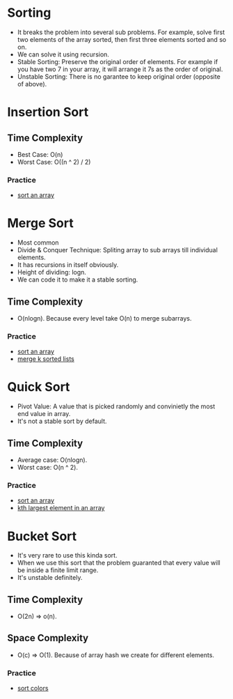 # Sorting
-  It breaks the problem into several sub problems. For example, solve first two elements of the array sorted, then first three elements sorted and so on.
- We can solve it using recursion.
- Stable Sorting: Preserve the original order of elements. For example if you have two 7 in your array, it will arrange it 7s as the order of original.
- Unstable Sorting: There is no garantee to keep original order (opposite of above).

# Insertion Sort

## Time Complexity
- Best Case: O(n)
- Worst Case: O((n ^ 2) / 2)

### Practice
- [sort an array](https://leetcode.com/problems/sort-an-array/)

# Merge Sort
- Most common
- Divide & Conquer Technique: Spliting array to sub arrays till individual elements.
- It has recursions in itself obviously.
- Height of dividing: logn.
- We can code it to make it a stable sorting.

## Time Complexity
- O(nlogn). Because every level take O(n) to merge subarrays.

### Practice
- [sort an array](https://leetcode.com/problems/sort-an-array/)
- [merge k sorted lists](https://leetcode.com/problems/merge-k-sorted-lists/)

# Quick Sort
- Pivot Value: A value that is picked randomly and convinietly the most end value in array.
- It's not a stable sort by default.

## Time Complexity
- Average case: O(nlogn).
- Worst case: O(n ^ 2).

### Practice
- [sort an array](https://leetcode.com/problems/sort-an-array/)
- [kth largest element in an array](https://leetcode.com/problems/kth-largest-element-in-an-array/)

# Bucket Sort
- It's very rare to use this kinda sort.
- When we use this sort that the problem guaranted that every value will be inside a finite limit range.
- It's unstable definitely.

## Time Complexity
- O(2n) => o(n).

## Space Complexity
- O(c) => O(1). Because of array hash we create for different elements.

### Practice
- [sort colors](https://leetcode.com/problems/sort-colors/)